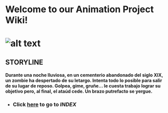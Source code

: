 # Welcome to our Animation Project Wiki!

![alt text](https://github.com/Korhildon/Github_JoseAntonioJuncosa_2B/blob/DEVELOPMENT/WIKI_IMAGES/Enviroment_01_FINALRENDER.jpg "Header Image")
====
## STORYLINE
#### Durante una noche lluviosa, en un cementerio abandonado del siglo XIX, un zombie ha despertado de su letargo. Intenta todo lo posible para salir de su lugar de reposo. Golpea, gime, gruñe… le cuesta trabajo lograr su objetivo pero, al final, el ataúd cede. Un brazo putrefacto se yergue.

* ### Click [**here**](https://github.com/Korhildon/Github_JoseAntonioJuncosa_2B/blob/DEVELOPMENT/WIKITEXTS/INDEX.md "Go to INDEX") to go to *INDEX*

